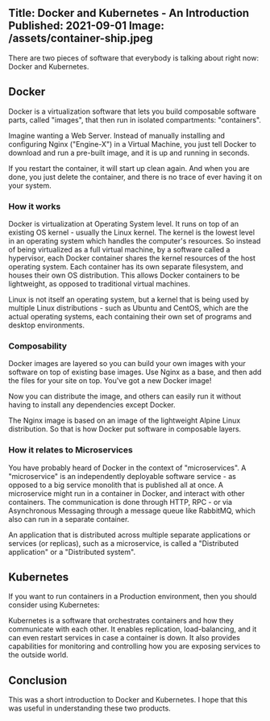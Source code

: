Title: Docker and Kubernetes - An Introduction
Published: 2021-09-01
Image: /assets/container-ship.jpeg
---

There are two pieces of software that everybody is talking about right now: Docker and Kubernetes.

## Docker

Docker is a virtualization software that lets you build composable software parts, called "images", that then run in isolated compartments: "containers".

Imagine wanting a Web Server. Instead of manually installing and configuring Nginx ("Engine-X") in a Virtual Machine, you just tell Docker to download and run a pre-built image, and it is up and running in seconds. 

If you restart the container, it will start up clean again. And when you are done, you just delete the container, and there is no trace of ever having it on your system.

### How it works

Docker is virtualization at Operating System level. It runs on top of an existing OS kernel - usually the Linux kernel. The kernel is the lowest level in an operating system which handles the computer's resources. So instead of being virtualized as a full virtual machine, by a software called a hypervisor, each Docker container shares the kernel resources of the host operating system. Each container has its own separate filesystem, and houses their own OS distribution. This allows Docker containers to be lightweight, as opposed to traditional virtual machines.

Linux is not itself an operating system, but a kernel that is being used by multiple Linux distributions - such as Ubuntu and CentOS, which are the actual operating systems, each containing their own set of programs and desktop environments.

### Composability

Docker images are layered so you can build your own images with your software on top of existing base images. Use Nginx as a base, and then add the files for your site on top. You've got a new Docker image!

Now you can distribute the image, and others can easily run it without having to install any dependencies except Docker.

The Nginx image is based on an image of the lightweight Alpine Linux distribution. So that is how Docker put software in composable layers.

### How it relates to Microservices

You have probably heard of Docker in the context of "microservices". A "microservice" is an independently deployable software service - as opposed to a big service monolith that is published all at once. A microservice might run in a container in Docker, and interact with other containers. The communication is done through HTTP, RPC - or via Asynchronous Messaging through a message queue like RabbitMQ, which also can run in a separate container.

An application that is distributed across multiple separate applications or services (or replicas), such as a microservice, is called a "Distributed application" or a "Distributed system".

## Kubernetes

If you want to run containers in a Production environment, then you should consider using Kubernetes:

Kubernetes is a software that orchestrates containers and how they communicate with each other. It enables replication, load-balancing, and it can even restart services in case a container is down. It also provides capabilities for monitoring and controlling how you are exposing services to the outside world.

## Conclusion

This was a short introduction to Docker and Kubernetes. I hope that this was useful in understanding these two products.